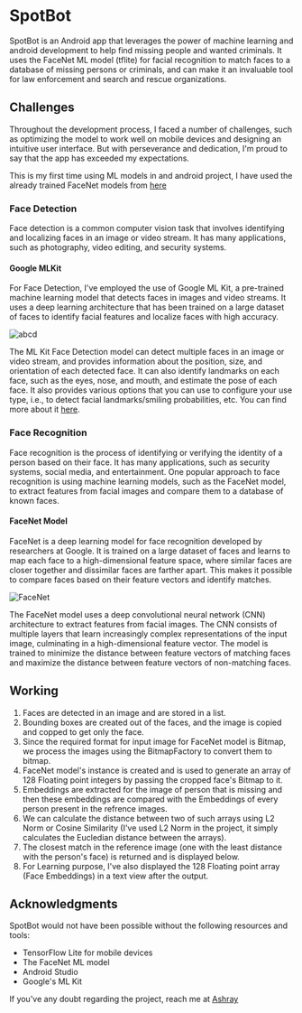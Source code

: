 # SpotBot
SpotBot is an Android app that leverages the power of machine learning and android development to help find missing people and wanted criminals. It uses the FaceNet ML model (tflite) for facial recognition to match faces to a database of missing persons or criminals, and can make it an invaluable tool for law enforcement and search and rescue organizations.

## Challenges
Throughout the development process, I faced a number of challenges, such as optimizing the model to work well on mobile devices and designing an intuitive user interface. But with perseverance and dedication, I'm proud to say that the app has exceeded my expectations.

This is my first time using ML models in and android project, I have used the already trained FaceNet models from [here](https://github.com/shubham0204/FaceRecognition_With_FaceNet_Android/tree/master/app/src/main/assets)

### Face Detection
Face detection is a common computer vision task that involves identifying and localizing faces in an image or video stream. It has many applications, such as photography, video editing, and security systems. 

#### Google MLKit
For Face Detection, I've employed the use of Google ML Kit, a pre-trained machine learning model that detects faces in images and video streams. It uses a deep learning architecture that has been trained on a large dataset of faces to identify facial features and localize faces with high accuracy.

![abcd](https://developers.google.com/static/ml-kit/vision/face-detection/images/face_contours.svg)

The ML Kit Face Detection model can detect multiple faces in an image or video stream, and provides information about the position, size, and orientation of each detected face. It can also identify landmarks on each face, such as the eyes, nose, and mouth, and estimate the pose of each face. It also provides various options that you can use to configure your use type, i.e., to detect facial landmarks/smiling probabilities, etc.
You can find more about it [here](https://developers.google.com/ml-kit/vision/face-detection/android).

### Face Recognition
Face recognition is the process of identifying or verifying the identity of a person based on their face. It has many applications, such as security systems, social media, and entertainment. One popular approach to face recognition is using machine learning models, such as the FaceNet model, to extract features from facial images and compare them to a database of known faces.

#### FaceNet Model
FaceNet is a deep learning model for face recognition developed by researchers at Google. It is trained on a large dataset of faces and learns to map each face to a high-dimensional feature space, where similar faces are closer together and dissimilar faces are farther apart. This makes it possible to compare faces based on their feature vectors and identify matches.

![FaceNet](https://github.com/shubham0204/FaceRecognition_With_FaceNet_Android/raw/master/images/fig_1.png)

The FaceNet model uses a deep convolutional neural network (CNN) architecture to extract features from facial images. The CNN consists of multiple layers that learn increasingly complex representations of the input image, culminating in a high-dimensional feature vector. The model is trained to minimize the distance between feature vectors of matching faces and maximize the distance between feature vectors of non-matching faces.

## Working
1. Faces are detected in an image and are stored in a list.
2. Bounding boxes are created out of the faces, and the image is copied and copped to get only the face.
3. Since the required format for input image for FaceNet model is Bitmap, we process the images using the BitmapFactory to convert them to bitmap.
4. FaceNet model's instance is created and is used to generate an array of 128 Floating point integers by passing the cropped face's Bitmap to it.
5. Embeddings are extracted for the image of person that is missing and then these embeddings are compared with the Embeddings of every person present in the refrence images.
6. We can calculate the distance between two of such arrays using L2 Norm or Cosine Similarity (I've used L2 Norm in the project, it simply calculates the Eucledian distance between the arrays).
7. The closest match in the reference image (one with the least distance with the person's face) is returned and is displayed below.
8. For Learning purpose, I've also displayed the 128 Floating point array (Face Embeddings) in a text view after the output.


## Acknowledgments
SpotBot would not have been possible without the following resources and tools:

* TensorFlow Lite for mobile devices
* The FaceNet ML model
* Android Studio
* Google's ML Kit

If you've any doubt regarding the project, reach me at [Ashray](https://www.linkedin.com/in/ashrayy/)
